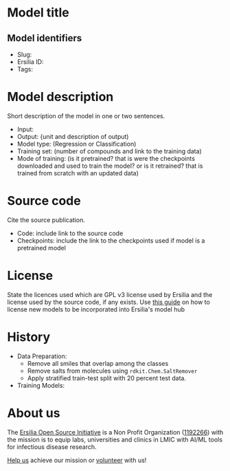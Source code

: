 # Model title
## Model identifiers
- Slug:
- Ersilia ID: 
- Tags: 

# Model description
Short description of the model in one or two sentences.
- Input:
- Output: {unit and description of output) 
- Model type: (Regression or Classification)
- Training set: (number of compounds and link to the training data)
- Mode of training: (is it pretrained? that is were the checkpoints downloaded and used to train the model? or is it retrained? that is trained from scratch with an updated data)

# Source code
Cite the source publication.
- Code: include link to the source code
- Checkpoints: include the link to the checkpoints used if model is a pretrained model

# License
State the licences used which are GPL v3 license used by Ersilia and the license used by the source code, if any exists. Use [this guide]() on how to license new models to be incorporated into Ersilia's model hub 

# History 
- Data Preparation:
  - Remove all smiles that overlap among the classes
  - Remove salts from molecules using `rdkit.Chem.SaltRemover`
  - Apply stratified train-test split with 20 percent test data. 
- Training Models:

# About us
The [Ersilia Open Source Initiative](https://ersilia.io) is a Non Profit Organization ([1192266](https://register-of-charities.charitycommission.gov.uk/charity-search/-/charity-details/5170657/full-print)) with the mission is to equip labs, universities and clinics in LMIC with AI/ML tools for infectious disease research.

[Help us](https://www.ersilia.io/donate) achieve our mission or [volunteer](https://www.ersilia.io/volunteer) with us!

